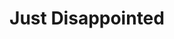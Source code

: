 ---
layout: art
categories: illustration
<!-- type: illustration -->
title: Just Disappointed
description: Personal Illustration
alt: Illustration of Thomas Jefferson face-palming about the current state of politics
medium: Silkcreen print 
large-image: sad-jeff-large.jpg
small-image: sad-jeff-small.jpg
size: 2430x2500
---